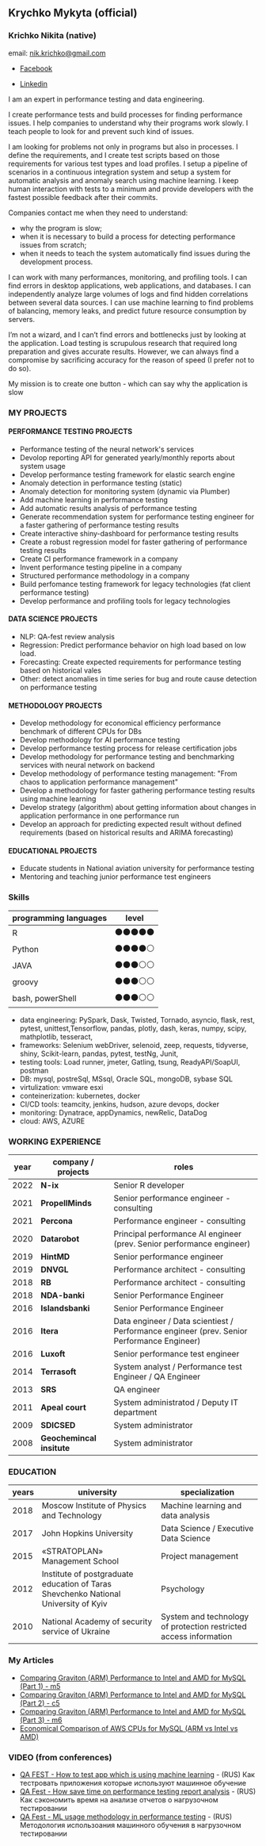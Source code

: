 ## Krychko Mykyta (official) 
### Krichko Nikita (native)
email: [nik.krichko@gmail.com](nik.krichko@gmail.com)

* [Facebook](https://www.facebook.com/nik.krichko)

* [Linkedin](https://www.linkedin.com/in/nikita-krychko-9bb14853/)

I am an expert in performance testing and data engineering.

I create performance tests and build processes for finding performance issues. I help companies to understand why their programs work slowly. I teach people to look for and prevent such kind of issues.

I am looking for problems not only in programs but also in processes. I define the requirements, and I create test scripts based on those requirements for various test types and load profiles. I setup a pipeline of scenarios in a continuous integration system and setup a system for automatic analysis and anomaly search using machine learning. I keep human interaction with tests to a minimum and provide developers with the fastest possible feedback after their commits.


Companies contact me when they need to understand:
- why the program is slow;
- when it is necessary to build a process for detecting performance issues from scratch;
- when it needs to teach the system automatically find issues during the development process.


I can work with many performances, monitoring, and profiling tools. I can find errors in desktop applications, web applications, and databases. I can independently analyze large volumes of logs and find hidden correlations between several data sources. I can use machine learning to find problems of balancing, memory leaks, and predict future resource consumption by servers.


I’m not a wizard, and I can’t find errors and bottlenecks just by looking at the application. Load testing is scrupulous research that required long preparation and gives accurate results. However, we can always find a compromise by sacrificing accuracy for the reason of speed (I prefer not to do so).

My mission is to create one button - which can say why the application is slow


### MY PROJECTS

#### PERFORMANCE TESTING PROJECTS
    
* Performance testing of the neural network's services
* Devolop reporting API for generated yearly/monthly reports about system usage
* Develop performance testing framework for elastic search engine
* Anomaly detection in performance testing (static)
* Anomaly detection for monitoring system (dynamic via Plumber)
* Add machine learning in performance testing
* Add automatic results analysis of performance testing
* Generate recommendation system for performance testing engineer for a faster gathering of performance testing results
* Create interactive shiny-dashboard for performance testing results
* Create a robust regression model for faster gathering of performance testing results
* Create CI performance framework in a company
* Invent performance testing pipeline in a company
* Structured performance methodology in a company
* Build perfomance testing framework for legacy technologies (fat client performance testing)
* Develop performance and profiling tools for legacy technologies
        
#### DATA SCIENCE PROJECTS
    
* NLP: QA-fest review analysis
* Regression: Predict performance behavior on high load based on low load.
* Forecasting: Create expected requirements for performance testing based on historical vales
* Other: detect anomalies in time series for bug and route cause detection on performance testing
        
#### METHODOLOGY PROJECTS

* Develop methodology for economical efficiency performance benchmark of different CPUs for DBs
* Develop methodology for AI performance testing
* Develop performance testing process for release certification jobs 
* Develop methodology for performance testing and benchmarking services with neural network on backend
* Develop methodology of performance testing management: "From chaos to application performance management"
* Develop a methodology for faster gathering performance testing results using machine learning
* Develop strategy (algorithm) about getting information about changes in application performance in one performance run
* Develop an approach for predicting expected result without defined requirements (based on historical results and ARIMA forecasting) 

        
#### EDUCATIONAL PROJECTS

* Educate students in National aviation university for performance testing
* Mentoring and teaching junior performance test engineers

### Skills
programming languages | level 
------|-------
R | :black_circle::black_circle::black_circle::black_circle::black_circle: |
Python | :black_circle::black_circle::black_circle::black_circle::white_circle: |
JAVA | :black_circle::black_circle::black_circle::white_circle::white_circle: |
groovy | :black_circle::black_circle::black_circle::white_circle::white_circle: |
bash, powerShell | :black_circle::black_circle::black_circle::white_circle::white_circle: |
* data engineering: PySpark, Dask, Twisted, Tornado, asyncio, flask, rest, pytest, unittest,Tensorflow, pandas, plotly, dash, keras, numpy, scipy, mathplotlib, tesseract,
* frameworks: Selenium webDriver, selenoid, zeep, requests, tidyverse, shiny, Scikit-learn, pandas, pytest, testNg, Junit,
* testing tools: Load runner, jmeter, Gatling, tsung, ReadyAPI/SoapUI, postman
* DB: mysql, postreSql, MSsql, Oracle SQL, mongoDB, sybase SQL
* virtulization: vmware esxi
* conteinerization: kubernetes, docker
* CI/CD tools: teamcity, jenkins, hudson, azure devops, docker
* monitoring: Dynatrace, appDynamics, newRelic, DataDog
* cloud: AWS, AZURE


### WORKING EXPERIENCE
year | company / projects | roles
------|---------|-------
2022	| **N-ix**                      | Senior R developer
2021 	| **PropellMinds**		| Senior performance engineer - consulting
2021 	| **Percona**			| Performance engineer - consulting
2020    | **Datarobot**			| Principal performance AI engineer (prev. Senior performance engineer)
2019    | **HintMD**			| Senior performance engineer
2019 	| **DNVGL**			| Performance architect - consulting
2018    | **RB**              		| Performance architect - consulting
2018    | **NDA-banki**                 | Senior Performance Engineer
2016    | **Islandsbanki**              | Senior Performance Engineer
2016 	| **Itera**			| Data engineer / Data scientiest / Performance engineer  (prev. Senior Performance Engineer)
2016    | **Luxoft**			| Senior performance test engineer
2014    | **Terrasoft**			| System analyst / Performance test Engineer / QA Engineer
2013    | **SRS**			| QA engineer
2011    | **Apeal court**		| System administratod / Deputy IT department
2009    | **SDICSED**			| System administrator
2008    | **Geochemincal insitute**	| System administrator

### EDUCATION
years | university | specialization
------|---------|-------
2018 | Moscow Institute of Physics and Technology | Machine learning and data analysis
2017 | John Hopkins University |  Data Science /  Executive Data Science
2015 | «STRATOPLAN» Management School |  Project management 
2012 | Institute of postgraduate education of Taras Shevchenko National University of Kyiv |  Psychology
2010 | National Academy of security service of Ukraine |  System and technology of protection restricted access information
	

	

### My Articles

* [Comparing Graviton (ARM) Performance to Intel and AMD for MySQL (Part 1) - m5](https://www.percona.com/blog/comparing-graviton-performance-to-arm-and-intel-for-mysql/)
* [Comparing Graviton (ARM) Performance to Intel and AMD for MySQL (Part 2) - c5](https://www.percona.com/blog/comparing-graviton-arm-performance-to-intel-and-amd-for-mysql-part-2/)
* [Comparing Graviton (ARM) Performance to Intel and AMD for MySQL (Part 3) - m6](https://www.percona.com/blog/comparing-graviton-arm-performance-to-intel-and-amd-for-mysql-part-3/)
* [Economical Comparison of AWS CPUs for MySQL (ARM vs Intel vs AMD)](https://www.percona.com/blog/economical-comparison-of-aws-cpus-for-mysql-arm-vs-intel-vs-amd/)

### VIDEO (from conferences)

* [QA FEST - How to test app which is using machine learning](https://www.youtube.com/watch?v=BiinK18euhU&list=PLuOBDBq7MW70q24thB9tidD2-2Tysf8FS&index=24&t=0s) - (RUS) Как тестровать приложения которые используют машинное обучение
* [QA Fest - How save time on performance testing report analysis](https://www.youtube.com/watch?v=izLP7f6LEjI) - (RUS) Как сэкономить время на анализе отчетов о нагрузочном тестировании
* [QA Fest - ML usage methodology in performance testing](https://www.youtube.com/watch?v=qQDZfSClO0o&t=0s&index=24&list=PLuOBDBq7MW73zWBY2FX2SQXyOCJWFDq2U) - (RUS) Методология использоания машинного обучения в нагрузочном тестировании
